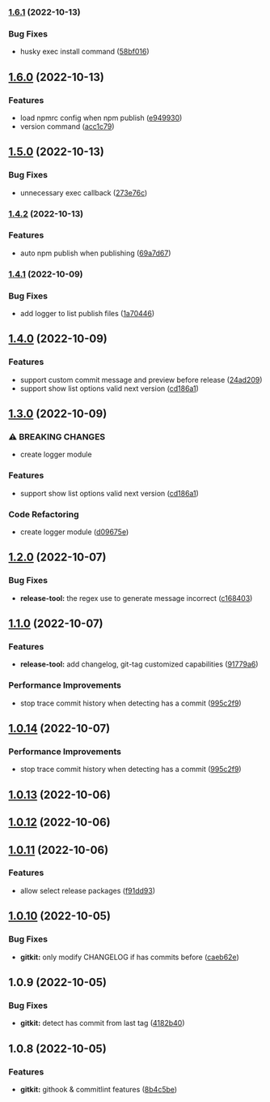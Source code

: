 ### [1.6.1](https://github.com/gialynguyen/monostack/compare/gitkit@1.6.0...gitkit@1.6.1) (2022-10-13)

### Bug Fixes

- husky exec install command ([58bf016](https://github.com/gialynguyen/monostack/commit/58bf0166c3b1191a595bba008fad8f7c329c9dd0))

## [1.6.0](https://github.com/gialynguyen/monostack/compare/gitkit@1.5.0...gitkit@1.6.0) (2022-10-13)

### Features

- load npmrc config when npm publish ([e949930](https://github.com/gialynguyen/monostack/commit/e9499300e4cc7c5d4d65a202ae155becd9efda10))
- version command ([acc1c79](https://github.com/gialynguyen/monostack/commit/acc1c79acffc0f151f3f1535e112dd1fe1b78774))

## [1.5.0](https://github.com/gialynguyen/monostack/compare/gitkit@1.4.2...gitkit@1.5.0) (2022-10-13)

### Bug Fixes

- unnecessary exec callback ([273e76c](https://github.com/gialynguyen/monostack/commit/273e76c1b8f9d618b04074513c5f38598e29117f))

### [1.4.2](https://github.com/gialynguyen/monostack/compare/gitkit@1.4.1...gitkit@1.4.2) (2022-10-13)

### Features

- auto npm publish when publishing ([69a7d67](https://github.com/gialynguyen/monostack/commit/69a7d67092dc636388264b60259df36623a9b516))

### [1.4.1](https://github.com/gialynguyen/monostack/compare/gitkit@1.4.0...gitkit@1.4.1) (2022-10-09)

### Bug Fixes

- add logger to list publish files ([1a70446](https://github.com/gialynguyen/monostack/commit/1a704465a21bd0af05216c902ccc68e7c32b53ab))

## [1.4.0](https://github.com/gialynguyen/monostack/compare/gitkit@1.2.0...gitkit@1.4.0) (2022-10-09)

### Features

- support custom commit message and preview before release ([24ad209](https://github.com/gialynguyen/monostack/commit/24ad2097da4d2bab5fadc07a403dec6ae9bf0b1d))
- support show list options valid next version ([cd186a1](https://github.com/gialynguyen/monostack/commit/cd186a1ceb22e2489fdbc223da28491f59970b4e))

## [1.3.0](https://github.com/gialynguyen/monostack/compare/gitkit@1.2.0...gitkit@1.3.0) (2022-10-09)

### ⚠ BREAKING CHANGES

- create logger module

### Features

- support show list options valid next version ([cd186a1](https://github.com/gialynguyen/monostack/commit/cd186a1ceb22e2489fdbc223da28491f59970b4e))

### Code Refactoring

- create logger module ([d09675e](https://github.com/gialynguyen/monostack/commit/d09675ea50eb35d8563f11c3f7218e14f941e269))

## [1.2.0](https://github.com/gialynguyen/monostack/compare/gitkit@1.1.0...gitkit@1.2.0) (2022-10-07)

### Bug Fixes

- **release-tool:** the regex use to generate message incorrect ([c168403](https://github.com/gialynguyen/monostack/commit/c168403cf86df17704a7c2ac74ed1cb78425fd49))

## [1.1.0](https://github.com/gialynguyen/monostack/compare/gitkit@1.0.13...gitkit@1.1.0) (2022-10-07)

### Features

- **release-tool:** add changelog, git-tag customized capabilities ([91779a6](https://github.com/gialynguyen/monostack/commit/91779a6519ae2e67728fe951829d0f9be2c71379))

### Performance Improvements

- stop trace commit history when detecting has a commit ([995c2f9](https://github.com/gialynguyen/monostack/commit/995c2f9f392e0f3eaab84d5e3105787beafbcf28))

## [1.0.14](https://github.com/gialynguyen/monostack/compare/gitkit@1.0.13...gitkit@1.0.14) (2022-10-07)

### Performance Improvements

- stop trace commit history when detecting has a commit ([995c2f9](https://github.com/gialynguyen/monostack/commit/995c2f9f392e0f3eaab84d5e3105787beafbcf28))

## [1.0.13](https://github.com/gialynguyen/monostack/compare/gitkit@1.0.12...gitkit@1.0.13) (2022-10-06)

## [1.0.12](https://github.com/gialynguyen/monostack/compare/gitkit@1.0.11...gitkit@1.0.12) (2022-10-06)

## [1.0.11](https://github.com/gialynguyen/monostack/compare/gitkit@1.0.9...gitkit@1.0.11) (2022-10-06)

### Features

- allow select release packages ([f91dd93](https://github.com/gialynguyen/monostack/commit/f91dd93437aa4cdcccb58de542187695d86905ef))

## [1.0.10](https://github.com/gialynguyen/monostack/compare/gitkit@1.0.9...gitkit@1.0.10) (2022-10-05)

### Bug Fixes

- **gitkit:** only modify CHANGELOG if has commits before ([caeb62e](https://github.com/gialynguyen/monostack/commit/caeb62e7a40f685aba20fa1ace956d4a117111ca))

## 1.0.9 (2022-10-05)

### Bug Fixes

- **gitkit:** detect has commit from last tag ([4182b40](https://github.com/gialynguyen/monostack/commit/4182b40c279b395b5e67615efb69c4d21a82d9aa))

## 1.0.8 (2022-10-05)

### Features

- **gitkit:** githook & commitlint features ([8b4c5be](https://github.com/gialynguyen/monostack/commit/8b4c5be0764c2d822613ebaf33a3f05d26cb6aa0))
